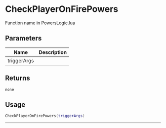 # CheckPlayerOnFirePowers

Function name in PowersLogic.lua

## Parameters

| Name        | Description |
| ----------- | ----------- |
| triggerArgs |             |

## Returns

`none`

## Usage

```lua
CheckPlayerOnFirePowers(triggerArgs)
```

---

